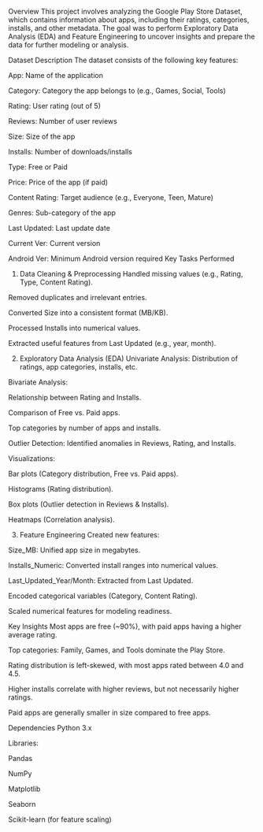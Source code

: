 Overview
This project involves analyzing the Google Play Store Dataset, which contains information about apps, including their ratings, categories, installs, and other metadata. The goal was to perform Exploratory Data Analysis (EDA) and Feature Engineering to uncover insights and prepare the data for further modeling or analysis.

Dataset Description
The dataset consists of the following key features:

App: Name of the application

Category: Category the app belongs to (e.g., Games, Social, Tools)

Rating: User rating (out of 5)

Reviews: Number of user reviews

Size: Size of the app

Installs: Number of downloads/installs

Type: Free or Paid

Price: Price of the app (if paid)

Content Rating: Target audience (e.g., Everyone, Teen, Mature)

Genres: Sub-category of the app

Last Updated: Last update date

Current Ver: Current version

Android Ver: Minimum Android version required
Key Tasks Performed
1. Data Cleaning & Preprocessing
Handled missing values (e.g., Rating, Type, Content Rating).

Removed duplicates and irrelevant entries.

Converted Size into a consistent format (MB/KB).

Processed Installs into numerical values.

Extracted useful features from Last Updated (e.g., year, month).

2. Exploratory Data Analysis (EDA)
Univariate Analysis: Distribution of ratings, app categories, installs, etc.

Bivariate Analysis:

Relationship between Rating and Installs.

Comparison of Free vs. Paid apps.

Top categories by number of apps and installs.

Outlier Detection: Identified anomalies in Reviews, Rating, and Installs.

Visualizations:

Bar plots (Category distribution, Free vs. Paid apps).

Histograms (Rating distribution).

Box plots (Outlier detection in Reviews & Installs).

Heatmaps (Correlation analysis).

3. Feature Engineering
Created new features:

Size_MB: Unified app size in megabytes.

Installs_Numeric: Converted install ranges into numerical values.

Last_Updated_Year/Month: Extracted from Last Updated.

Encoded categorical variables (Category, Content Rating).

Scaled numerical features for modeling readiness.

Key Insights
Most apps are free (~90%), with paid apps having a higher average rating.

Top categories: Family, Games, and Tools dominate the Play Store.

Rating distribution is left-skewed, with most apps rated between 4.0 and 4.5.

Higher installs correlate with higher reviews, but not necessarily higher ratings.

Paid apps are generally smaller in size compared to free apps.

Dependencies
Python 3.x

Libraries:

Pandas

NumPy

Matplotlib

Seaborn

Scikit-learn (for feature scaling)
